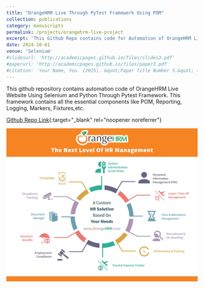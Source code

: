 ```yaml
---
title: "OrangeHRM Live Through PyTest Framework Using POM"
collection: publications
category: manuscripts
permalink: /projects/orangehrm-live-project
excerpt: 'This Github Repo contains code for Automation of OrangeHRM Live Website which is a web application for HR Management.'
date: 2024-10-01
venue: 'Selenium'
#slidesurl: 'http://academicpages.github.io/files/slides3.pdf'
#paperurl: 'http://academicpages.github.io/files/paper3.pdf'
#citation: 'Your Name, You. (2015). &quot;Paper Title Number 3.&quot; <i>Journal 1</i>. 1(3).'
---
```



This github repository contains automation code of OrangeHRM Live Website Using Selenium and Python Through Pytest Framework. This framework contains all the essential components like POM, Reporting, Logging, Markers, Fixtures,etc.

[Github Repo Link](https://github.com/AutomationNexus/Orange_HRM_Automation_Framework){:target="_blank" rel="noopener noreferrer"}

<img src='/images/orange-hrm.jpg'>